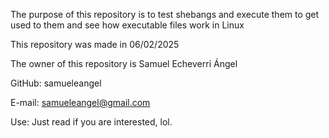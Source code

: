 The purpose of this repository is to test shebangs and execute them to get used to them and see how executable files work in Linux

This repository was made in 06/02/2025

The owner of this repository is Samuel Echeverri Ángel

GitHub: samueleangel

E-mail: samueleangel@gmail.com

Use: Just read if you are interested, lol.